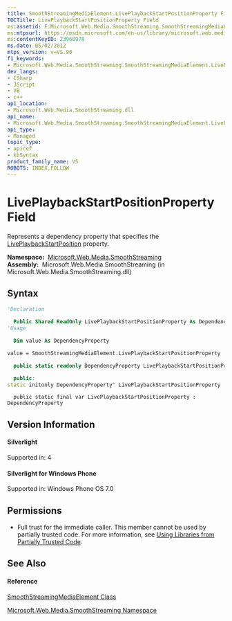 ```yaml
---
title: SmoothStreamingMediaElement.LivePlaybackStartPositionProperty Field (Microsoft.Web.Media.SmoothStreaming)
TOCTitle: LivePlaybackStartPositionProperty Field
ms:assetid: F:Microsoft.Web.Media.SmoothStreaming.SmoothStreamingMediaElement.LivePlaybackStartPositionProperty
ms:mtpsurl: https://msdn.microsoft.com/en-us/library/microsoft.web.media.smoothstreaming.smoothstreamingmediaelement.liveplaybackstartpositionproperty(v=VS.90)
ms:contentKeyID: 23960978
ms.date: 05/02/2012
mtps_version: v=VS.90
f1_keywords:
- Microsoft.Web.Media.SmoothStreaming.SmoothStreamingMediaElement.LivePlaybackStartPositionProperty
dev_langs:
- CSharp
- JScript
- VB
- c++
api_location:
- Microsoft.Web.Media.SmoothStreaming.dll
api_name:
- Microsoft.Web.Media.SmoothStreaming.SmoothStreamingMediaElement.LivePlaybackStartPositionProperty
api_type:
- Managed
topic_type:
- apiref
- kbSyntax
product_family_name: VS
ROBOTS: INDEX,FOLLOW
---
```


# LivePlaybackStartPositionProperty Field

Represents a dependency property that specifies the [LivePlaybackStartPosition](smoothstreamingmediaelement-liveplaybackstartposition-property-microsoft-web-media-smoothstreaming_1.md) property.

**Namespace:**  [Microsoft.Web.Media.SmoothStreaming](microsoft-web-media-smoothstreaming-namespace_1.md)  
**Assembly:**  Microsoft.Web.Media.SmoothStreaming (in Microsoft.Web.Media.SmoothStreaming.dll)

## Syntax

``` vb
'Declaration

  Public Shared ReadOnly LivePlaybackStartPositionProperty As DependencyProperty
'Usage

  Dim value As DependencyProperty

value = SmoothStreamingMediaElement.LivePlaybackStartPositionProperty
```

``` csharp
  public static readonly DependencyProperty LivePlaybackStartPositionProperty
```

``` c++
  public:
static initonly DependencyProperty^ LivePlaybackStartPositionProperty
```

``` jscript
  public static final var LivePlaybackStartPositionProperty : DependencyProperty
```

## Version Information

#### Silverlight

Supported in: 4  

#### Silverlight for Windows Phone

Supported in: Windows Phone OS 7.0  

## Permissions

  - Full trust for the immediate caller. This member cannot be used by partially trusted code. For more information, see [Using Libraries from Partially Trusted Code](https://msdn.microsoft.com/en-us/library/8skskf63\(v=vs.90\)).

## See Also

#### Reference

[SmoothStreamingMediaElement Class](smoothstreamingmediaelement-class-microsoft-web-media-smoothstreaming_1.md)

[Microsoft.Web.Media.SmoothStreaming Namespace](microsoft-web-media-smoothstreaming-namespace_1.md)

